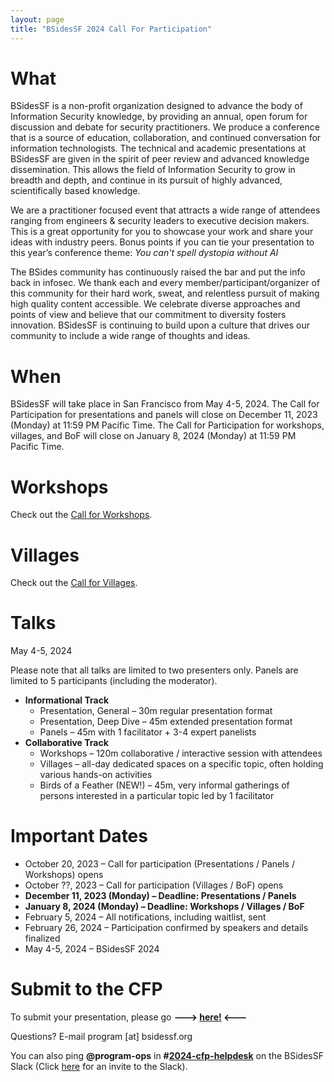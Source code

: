 ```yaml
---
layout: page
title: "BSidesSF 2024 Call For Participation"
---
```


# **What**

BSidesSF is a non-profit organization designed to advance the body of Information Security knowledge, by providing an annual, open forum for discussion and debate for security practitioners. We produce a conference that is a source of education, collaboration, and continued conversation for information technologists. The technical and academic presentations at BSidesSF are given in the spirit of peer review and advanced knowledge dissemination. This allows the field of Information Security to grow in breadth and depth, and continue in its pursuit of highly advanced, scientifically based knowledge.

We are a practitioner focused event that attracts a wide range of attendees ranging from engineers & security leaders to executive decision makers. This is a great opportunity for you to showcase your work and share your ideas with industry peers. Bonus points if you can tie your presentation to this year’s conference theme: _You can't spell dystopia without AI_

The BSides community has continuously raised the bar and put the info back in infosec. We thank each and every member/participant/organizer of this community for their hard work, sweat, and relentless pursuit of making high quality content accessible. We celebrate diverse approaches and points of view and believe that our commitment to diversity fosters innovation. BSidesSF is continuing to build upon a culture that drives our community to include a wide range of thoughts and ideas.

# **When**

BSidesSF will take place in San Francisco from May 4-5, 2024. The Call for Participation for presentations and panels will close on December 11, 2023 (Monday) at 11:59 PM Pacific Time. The Call for Participation for workshops, villages, and BoF will close on January 8, 2024 (Monday) at 11:59 PM Pacific Time.

# **Workshops**

Check out the [Call for Workshops](/cfp/workshops).

# **Villages**

Check out the [Call for Villages](/cfp/villages).

# **Talks**

May 4-5, 2024

Please note that all talks are limited to two presenters only. Panels are limited to 5 participants (including the moderator).

* **Informational Track**
    * Presentation, General – 30m regular presentation format
    * Presentation, Deep Dive – 45m extended presentation format
    * Panels – 45m with 1 facilitator + 3-4 expert panelists
* **Collaborative Track**
    * Workshops – 120m collaborative / interactive session with attendees
    * Villages – all-day dedicated spaces on a specific topic, often holding various hands-on activities
    * Birds of a Feather (NEW!) – 45m, very informal gatherings of persons interested in a particular topic led by 1 facilitator

# **Important Dates**

- October 20, 2023 – Call for participation (Presentations / Panels / Workshops) opens
- October ??, 2023 – Call for participation (Villages / BoF) opens
- **December 11, 2023 (Monday) – Deadline: Presentations / Panels**
- **January 8, 2024 (Monday) – Deadline: Workshops / Villages / BoF**
- February 5, 2024 – All notifications, including waitlist, sent
- February 26, 2024 – Participation confirmed by speakers and details finalized
- May 4-5, 2024 – BSidesSF 2024

# **Submit to the CFP**

To submit your presentation, please go **---> [here!](https://pretalx.com/bsidessf-2024) <---**

Questions? E-mail program [at] bsidessf.org

You can also ping **@program-ops** in **#[2024-cfp-helpdesk](https://bsidessf.slack.com/archives/C05U24PACSD)** on the BSidesSF Slack (Click [here](https://join.slack.com/t/bsidessf/shared_invite/zt-iaendt9d-274svOeE9GzEGLscio2ZZg) for an invite to the Slack).
